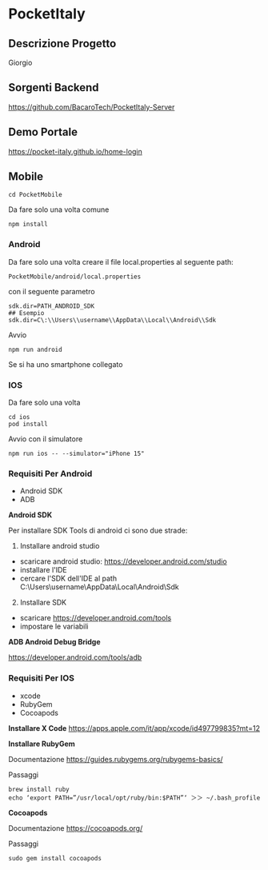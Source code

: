 # PocketItaly

## Descrizione Progetto
Giorgio

## Sorgenti Backend
https://github.com/BacaroTech/PocketItaly-Server

## Demo Portale
https://pocket-italy.github.io/home-login

## Mobile
```
cd PocketMobile
```
Da fare solo una volta comune
```
npm install
```
### Android
Da fare solo una volta
creare il file local.properties al seguente path:

```
PocketMobile/android/local.properties
```
con il seguente parametro

```
sdk.dir=PATH_ANDROID_SDK
## Esempio
sdk.dir=C\:\\Users\\username\\AppData\\Local\\Android\\Sdk
```

Avvio
```
npm run android
```
Se si ha uno smartphone collegato

### IOS

Da fare solo una volta
```
cd ios
pod install
```
Avvio con il simulatore 
```
npm run ios -- --simulator="iPhone 15"
```

### Requisiti Per Android
- Android SDK
- ADB

<b>Android SDK</b>

Per installare SDK Tools di android ci sono due strade:
1) Installare android studio
- scaricare android studio: https://developer.android.com/studio
- installare l'IDE
- cercare l'SDK dell'IDE al path C\:\\Users\\username\\AppData\\Local\\Android\\Sdk

2) Installare SDK
- scaricare https://developer.android.com/tools
- impostare le variabili

<b>ADB Android Debug Bridge</b>

https://developer.android.com/tools/adb



### Requisiti Per IOS
- xcode
- RubyGem
- Cocoapods

<b>Installare X Code</b>
https://apps.apple.com/it/app/xcode/id497799835?mt=12

<b>Installare RubyGem</b>

Documentazione https://guides.rubygems.org/rubygems-basics/

Passaggi
```
brew install ruby
echo ‘export PATH=”/usr/local/opt/ruby/bin:$PATH”‘ ＞＞ ~/.bash_profile
```

<b>Cocoapods</b>

Documentazione https://cocoapods.org/

Passaggi
```
sudo gem install cocoapods
```

